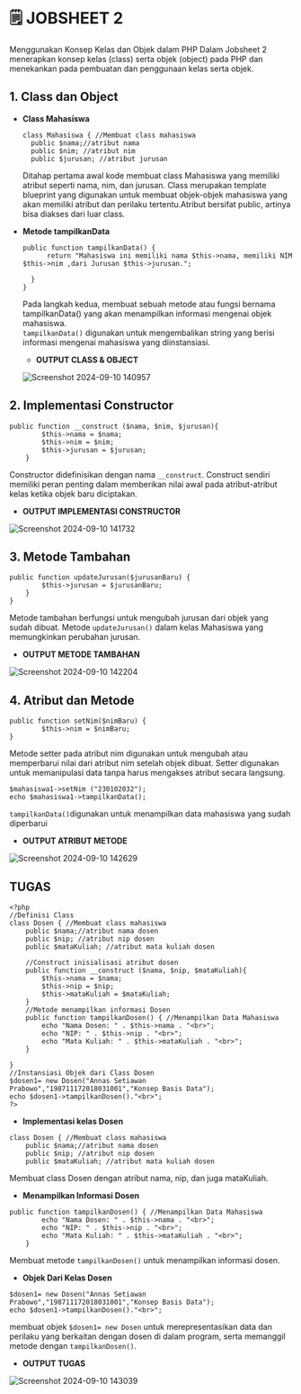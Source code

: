 <h1>🗒️ JOBSHEET 2</h1>
Menggunakan Konsep Kelas dan Objek dalam PHP
Dalam Jobsheet 2 menerapkan konsep kelas (class) serta objek (object) pada PHP dan menekankan pada pembuatan dan penggunaan kelas serta objek.<br>

## 1. Class dan Object
- <b>Class Mahasiswa</b><br>
  ```bahs
  class Mahasiswa { //Membuat class mahasiswa
    public $nama;//atribut nama
    public $nim; //atribut nim
    public $jurusan; //atribut jurusan
  ```
  Ditahap pertama awal kode membuat class Mahasiswa yang memiliki atribut   seperti nama, nim, dan jurusan. Class merupakan template blueprint yang   digunakan untuk membuat objek-objek mahasiswa yang akan memiliki atribut dan   perilaku tertentu.Atribut bersifat public, artinya bisa diakses dari luar   class.
- <b>Metode tampilkanData</b><br>
  ```bahs
  public function tampilkanData() {
        return "Mahasiswa ini memiliki nama $this->nama, memiliki NIM $this->nim ,dari Jurusan $this->jurusan.";

    }
  }
  ```
  Pada langkah kedua, membuat sebuah metode atau fungsi bernama   tampilkanData() yang akan menampilkan informasi mengenai objek mahasiswa.<br>
    ```tampilkanData()``` digunakan untuk mengembalikan string yang berisi   informasi mengenai mahasiswa yang diinstansiasi.<br>
    
  - <b>OUTPUT CLASS & OBJECT</b><br>
  
  ![Screenshot 2024-09-10 140957](https://github.com/user-attachments/assets/a1386d44-21fd-495c-a3a5-6ebc9d71bde5) <br>
## 2. Implementasi Constructor
```bahs
public function __construct ($nama, $nim, $jurusan){
        $this->nama = $nama;
        $this->nim = $nim;
        $this->jurusan = $jurusan;
    }
```
Constructor didefinisikan dengan nama ```__construct```. Construct sendiri memiliki peran penting dalam memberikan nilai awal pada atribut-atribut kelas ketika objek baru diciptakan.<br>

- <b>OUTPUT IMPLEMENTASI CONSTRUCTOR</b>

![Screenshot 2024-09-10 141732](https://github.com/user-attachments/assets/97161710-b252-4332-8548-84cf13311dbb) <br>
## 3. Metode Tambahan 
```bahs
public function updateJurusan($jurusanBaru) {
        $this->jurusan = $jurusanBaru;
    }
}
```
Metode tambahan berfungsi untuk mengubah jurusan dari objek yang sudah dibuat. Metode ```updateJurusan()``` dalam kelas Mahasiswa yang memungkinkan
perubahan jurusan.<br>

- <b>OUTPUT METODE TAMBAHAN</b>

![Screenshot 2024-09-10 142204](https://github.com/user-attachments/assets/4c9fcc8d-ed87-4c90-b818-092c162f66b6) <br>
## 4. Atribut dan Metode
```bahs
public function setNim($nimBaru) {
        $this->nim = $nimBaru;
}
```
Metode setter pada atribut nim digunakan untuk mengubah atau memperbarui nilai dari atribut nim setelah objek dibuat. Setter digunakan untuk memanipulasi data tanpa harus mengakses atribut secara langsung.
```
$mahasiswa1->setNim ("230102032");
echo $mahasiswa1->tampilkanData();
```
```tampilkanData()```digunakan untuk menampilkan data mahasiswa yang sudah diperbarui<br>

- <b>OUTPUT ATRIBUT METODE</b>

![Screenshot 2024-09-10 142629](https://github.com/user-attachments/assets/89b28dd1-703f-463f-9b57-919cffbbc635) <br>
## TUGAS
```
<?php
//Definisi Class
class Dosen { //Membuat class mahasiswa
    public $nama;//atribut nama dosen
    public $nip; //atribut nip dosen
    public $mataKuliah; //atribut mata kuliah dosen

    //Construct inisialisasi atribut dosen
    public function __construct ($nama, $nip, $mataKuliah){
        $this->nama = $nama;
        $this->nip = $nip;
        $this->mataKuliah = $mataKuliah;
    }
    //Metode menampilkan informasi Dosen
    public function tampilkanDosen() { //Menampilkan Data Mahasiswa
        echo "Nama Dosen: " . $this->nama . "<br>";
        echo "NIP: " . $this->nip . "<br>";
        echo "Mata Kuliah: " . $this->mataKuliah . "<br>";
    }

}
//Instansiasi Objek dari Class Dosen
$dosen1= new Dosen("Annas Setiawan Prabowo","198711172018031001","Konsep Basis Data");
echo $dosen1->tampilkanDosen()."<br>"; 
?>
```
- <b>Implementasi kelas Dosen</b>
```
class Dosen { //Membuat class mahasiswa
    public $nama;//atribut nama dosen
    public $nip; //atribut nip dosen
    public $mataKuliah; //atribut mata kuliah dosen
```
Membuat class Dosen dengan atribut nama, nip, dan juga mataKuliah.<br>
- <b>Menampilkan Informasi Dosen</b>
```
public function tampilkanDosen() { //Menampilkan Data Mahasiswa
        echo "Nama Dosen: " . $this->nama . "<br>";
        echo "NIP: " . $this->nip . "<br>";
        echo "Mata Kuliah: " . $this->mataKuliah . "<br>";
    }
```
Membuat metode ```tampilkanDosen()``` untuk menampilkan informasi dosen.<br>
- <b>Objek Dari Kelas Dosen</b>
```
$dosen1= new Dosen("Annas Setiawan Prabowo","198711172018031001","Konsep Basis Data");
echo $dosen1->tampilkanDosen()."<br>";
```
membuat objek ```$dosen1= new Dosen``` untuk merepresentasikan data dan perilaku yang berkaitan dengan dosen di dalam program, serta memanggil metode dengan ```tampilkanDosen()```.

- <b>OUTPUT TUGAS</b><br>

![Screenshot 2024-09-10 143039](https://github.com/user-attachments/assets/ec0f2c36-548f-4cf8-a0b7-74afeb5384ac)

